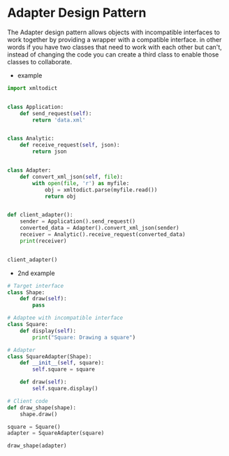 # Adapter Design Pattern
The Adapter design pattern allows objects with incompatible interfaces to work together by providing a wrapper with a compatible interface. in other words if you have two classes that need to work with each other but can't, instead of changing the code you can create a third class to enable those classes to collaborate.

* example 
```python
import xmltodict


class Application:
	def send_request(self):
		return 'data.xml'


class Analytic:
	def receive_request(self, json):
		return json


class Adapter:
	def convert_xml_json(self, file):
		with open(file, 'r') as myfile:
			obj = xmltodict.parse(myfile.read())
			return obj


def client_adapter():
	sender = Application().send_request()
	converted_data = Adapter().convert_xml_json(sender)
	receiver = Analytic().receive_request(converted_data)
	print(receiver)


client_adapter()

```

* 2nd example
```python
# Target interface
class Shape:
    def draw(self):
        pass

# Adaptee with incompatible interface
class Square:
    def display(self):
        print("Square: Drawing a square")

# Adapter
class SquareAdapter(Shape):
    def __init__(self, square):
        self.square = square

    def draw(self):
        self.square.display()

# Client code
def draw_shape(shape):
    shape.draw()

square = Square()
adapter = SquareAdapter(square)

draw_shape(adapter)
```

